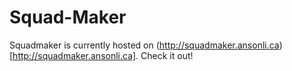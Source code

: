 # Squad-Maker

Squadmaker is currently hosted on (http://squadmaker.ansonli.ca)[http://squadmaker.ansonli.ca]. Check it out!